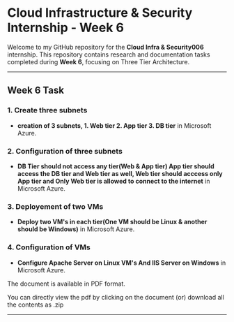 # Cloud Infrastructure & Security Internship - Week 6

Welcome to my GitHub repository for the **Cloud Infra & Security006** internship. This repository contains research and documentation tasks completed during **Week 6**, focusing on Three Tier Architecture.

---

## Week 6 Task

### 1. Create three subnets
- **creation of 3 subnets, 1. Web tier 2. App tier 3. DB tier** in Microsoft Azure.

### 2. Configuration of three subnets
- **DB Tier should not access any tier(Web & App tier) App tier should access the DB tier and Web tier as well, Web tier should acccess only App tier and Only Web tier is allowed to connect to the internet** in Microsoft Azure.

### 3. Deployement of two VMs
- **Deploy two VM's in each tier(One VM should be Linux & another should be Windows)** in Microsoft Azure.

### 4. Configuration of VMs
- **Configure Apache Server on Linux VM's And IIS Server on Windows** in Microsoft Azure.

The document is available in PDF format.

You can directly view the pdf by clicking on the document (or) download all the contents as .zip

---
